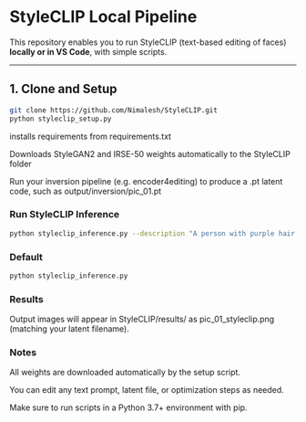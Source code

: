 # StyleCLIP Local Pipeline

This repository enables you to run StyleCLIP (text-based editing of faces) **locally or in VS Code**, with simple scripts.

---

## 1. Clone and Setup

```sh
git clone https://github.com/Nimalesh/StyleCLIP.git
python styleclip_setup.py
```
installs requirements from requirements.txt

Downloads StyleGAN2 and IRSE-50 weights automatically to the StyleCLIP folder

Run your inversion pipeline (e.g. encoder4editing) to produce a .pt latent code, such as output/inversion/pic_01.pt

### Run StyleCLIP Inference
```sh
python styleclip_inference.py --description "A person with purple hair and fuller lips" --latent_path output/inversion/pic_01.pt --optimization_steps 40
```

### Default
```sh
python styleclip_inference.py
```

### Results
Output images will appear in StyleCLIP/results/ as pic_01_styleclip.png (matching your latent filename).

### Notes
All weights are downloaded automatically by the setup script.

You can edit any text prompt, latent file, or optimization steps as needed.

Make sure to run scripts in a Python 3.7+ environment with pip.

